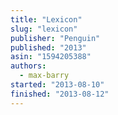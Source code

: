 ```yaml
---
title: "Lexicon"
slug: "lexicon"
publisher: "Penguin"
published: "2013"
asin: "1594205388"
authors:
  - max-barry
started: "2013-08-10"
finished: "2013-08-12"
---
```


